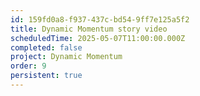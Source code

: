 ```yaml
---
id: 159fd0a8-f937-437c-bd54-9ff7e125a5f2
title: Dynamic Momentum story video
scheduledTime: 2025-05-07T11:00:00.000Z
completed: false
project: Dynamic Momentum
order: 9
persistent: true
---
```


